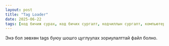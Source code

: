 ```yaml
---
layout: post
title: "Tag Loader"
date: 2025-06-22
tags: [код бичиж сурах, код бичих сургалт, кодчиллын сургалт, компьютерын сургалт, код бичих сургалт, кодын сургалт, computeriin surgalt, computer surgalt, code bichij surah, kod bichij surah, kod bichih surgalt, komputer surgalt]
---
```


Энэ бол зөвхөн tags буюу шошго цуглуулах зориулалттай файл болно.

